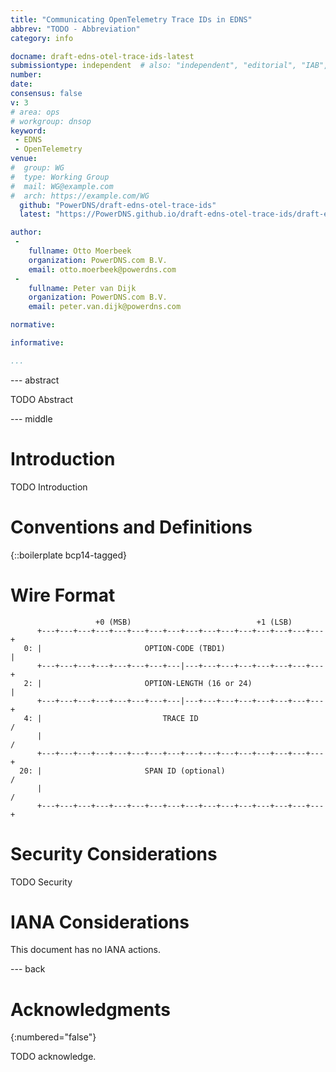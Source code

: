 ```yaml
---
title: "Communicating OpenTelemetry Trace IDs in EDNS"
abbrev: "TODO - Abbreviation"
category: info

docname: draft-edns-otel-trace-ids-latest
submissiontype: independent  # also: "independent", "editorial", "IAB", or "IRTF"
number:
date:
consensus: false
v: 3
# area: ops
# workgroup: dnsop
keyword:
 - EDNS
 - OpenTelemetry
venue:
#  group: WG
#  type: Working Group
#  mail: WG@example.com
#  arch: https://example.com/WG
  github: "PowerDNS/draft-edns-otel-trace-ids"
  latest: "https://PowerDNS.github.io/draft-edns-otel-trace-ids/draft-edns-otel-trace-ids.html"

author:
 -
    fullname: Otto Moerbeek
    organization: PowerDNS.com B.V.
    email: otto.moerbeek@powerdns.com
 -
    fullname: Peter van Dijk
    organization: PowerDNS.com B.V.
    email: peter.van.dijk@powerdns.com

normative:

informative:

...
```


--- abstract

TODO Abstract


--- middle

# Introduction

TODO Introduction


# Conventions and Definitions

{::boilerplate bcp14-tagged}

# Wire Format

~~~ ascii-art
                   +0 (MSB)                            +1 (LSB)
      +---+---+---+---+---+---+---+---+---+---+---+---+---+---+---+---+
   0: |                       OPTION-CODE (TBD1)                      |
      +---+---+---+---+---+---+---+---|---+---+---+---+---+---+---+---+
   2: |                       OPTION-LENGTH (16 or 24)                |
      +---+---+---+---+---+---+---+---|---+---+---+---+---+---+---+---+
   4: |                           TRACE ID                            /
      |                                                               /
      +---+---+---+---+---+---+---+---+---+---+---+---+---+---+---+---+
  20: |                       SPAN ID (optional)                      /
      |                                                               /
      +---+---+---+---+---+---+---+---+---+---+---+---+---+---+---+---+
~~~

# Security Considerations

TODO Security


# IANA Considerations

This document has no IANA actions.


--- back

# Acknowledgments
{:numbered="false"}

TODO acknowledge.
